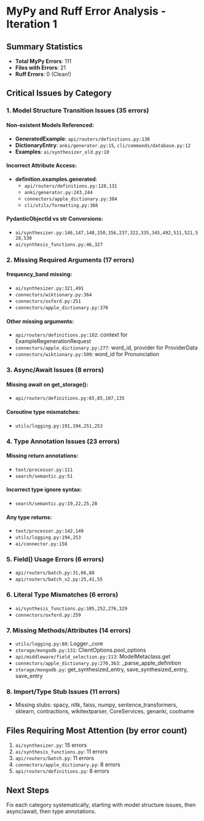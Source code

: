 # MyPy and Ruff Error Analysis - Iteration 1

## Summary Statistics
- **Total MyPy Errors**: 111
- **Files with Errors**: 21
- **Ruff Errors**: 0 (Clean!)

## Critical Issues by Category

### 1. Model Structure Transition Issues (35 errors)

#### Non-existent Models Referenced:
- **GeneratedExample**: `api/routers/definitions.py:130`
- **DictionaryEntry**: `anki/generator.py:15`, `cli/commands/database.py:12`
- **Examples**: `ai/synthesizer_old.py:10`

#### Incorrect Attribute Access:
- **definition.examples.generated**: 
  - `api/routers/definitions.py:128,131`
  - `anki/generator.py:243,244`
  - `connectors/apple_dictionary.py:384`
  - `cli/utils/formatting.py:366`

#### PydanticObjectId vs str Conversions:
- `ai/synthesizer.py:146,147,148,150,156,237,322,335,345,492,511,521,528,530`
- `ai/synthesis_functions.py:46,327`

### 2. Missing Required Arguments (17 errors)

#### frequency_band missing:
- `ai/synthesizer.py:321,491`
- `connectors/wiktionary.py:364`
- `connectors/oxford.py:251`
- `connectors/apple_dictionary.py:370`

#### Other missing arguments:
- `api/routers/definitions.py:102`: context for ExampleRegenerationRequest
- `connectors/apple_dictionary.py:277`: word_id, provider for ProviderData
- `connectors/wiktionary.py:509`: word_id for Pronunciation

### 3. Async/Await Issues (8 errors)

#### Missing await on get_storage():
- `api/routers/definitions.py:65,85,107,135`

#### Coroutine type mismatches:
- `utils/logging.py:191,194,251,253`

### 4. Type Annotation Issues (23 errors)

#### Missing return annotations:
- `text/processor.py:111`
- `search/semantic.py:51`

#### Incorrect type ignore syntax:
- `search/semantic.py:19,22,25,28`

#### Any type returns:
- `text/processor.py:142,149`
- `utils/logging.py:194,253`
- `ai/connector.py:158`

### 5. Field() Usage Errors (6 errors)
- `api/routers/batch.py:31,66,88`
- `api/routers/batch_v2.py:25,41,55`

### 6. Literal Type Mismatches (6 errors)
- `ai/synthesis_functions.py:105,252,276,329`
- `connectors/oxford.py:259`

### 7. Missing Methods/Attributes (14 errors)
- `utils/logging.py:88`: Logger._core
- `storage/mongodb.py:131`: ClientOptions.pool_options
- `api/middleware/field_selection.py:113`: ModelMetaclass.get
- `connectors/apple_dictionary.py:270,363`: _parse_apple_definition
- `storage/mongodb.py`: get_synthesized_entry, save_synthesized_entry, save_entry

### 8. Import/Type Stub Issues (11 errors)
- Missing stubs: spacy, nltk, faiss, numpy, sentence_transformers, sklearn, contractions, wikitextparser, CoreServices, genanki, coolname

## Files Requiring Most Attention (by error count)
1. `ai/synthesizer.py`: 15 errors
2. `ai/synthesis_functions.py`: 11 errors
3. `api/routers/batch.py`: 11 errors
4. `connectors/apple_dictionary.py`: 8 errors
5. `api/routers/definitions.py`: 8 errors

## Next Steps
Fix each category systematically, starting with model structure issues, then async/await, then type annotations.